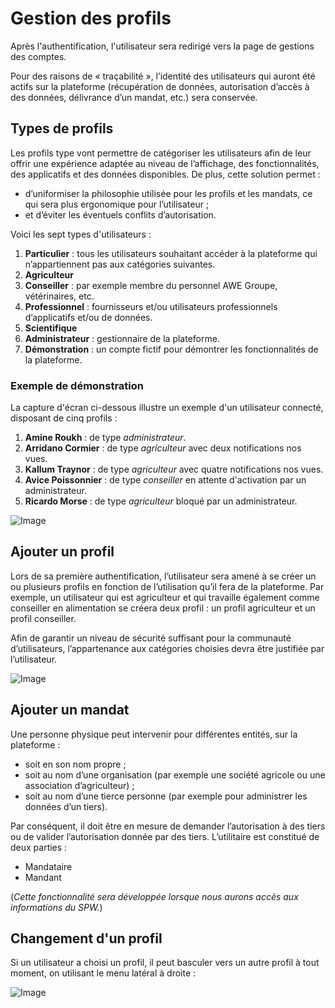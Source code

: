 # Gestion des profils

Après l'authentification, l'utilisateur sera redirigé vers la page de gestions des comptes.

Pour des raisons de « traçabilité », l’identité des utilisateurs qui auront été actifs sur la plateforme (récupération de données, autorisation d’accès à des données, délivrance d’un mandat, etc.)
sera conservée.

## Types de profils

Les profils type vont permettre de catégoriser les utilisateurs afin de leur offrir une expérience adaptée au niveau de l’affichage, des fonctionnalités, des applicatifs et des données disponibles.
De plus, cette solution permet :
* d’uniformiser la philosophie utilisée pour les profils et les mandats, ce qui sera plus
ergonomique pour l’utilisateur ;
* et d’éviter les éventuels conflits d’autorisation.

Voici les sept types d'utilisateurs :

1. **Particulier** : tous les utilisateurs souhaitant accéder à la plateforme qui n’appartiennent pas aux catégories suivantes.
2. **Agriculteur**
3. **Conseiller** : par exemple membre du personnel AWE Groupe, vétérinaires, etc.
4. **Professionnel** : fournisseurs et/ou utilisateurs professionnels d’applicatifs et/ou de données.
5. **Scientifique**
6. **Administrateur** : gestionnaire de la plateforme.
7. **Démonstration** : un compte fictif pour démontrer les fonctionnalités de la plateforme.

### Exemple de démonstration

La capture d'écran ci-dessous illustre un exemple d'un utilisateur connecté, disposant de cinq profils :

1. **Amine Roukh** : de type *administrateur*.
2. **Arridano Cormier** : de type *agriculteur* avec deux notifications nos vues.
3. **Kallum Traynor** : de type *agriculteur* avec quatre notifications nos vues.
4. **Avice Poissonnier** : de type *conseiller* en attente d'activation par un administrateur.
5. **Ricardo Morse** : de type *agriculteur* bloqué par un administrateur.

![Image](/images/guide/account/accounts.png)

## Ajouter un profil

Lors de sa première authentification, l’utilisateur sera amené à se créer un ou plusieurs profils en fonction de l’utilisation qu’il fera de la plateforme. Par exemple, un utilisateur qui est agriculteur et qui travaille également comme conseiller en alimentation se créera deux profil : un profil agriculteur et un profil conseiller.

Afin de garantir un niveau de sécurité suffisant pour la communauté d’utilisateurs, l’appartenance aux catégories choisies devra être justifiée par l’utilisateur.

![Image](/images/guide/account/add-profile.png)

## Ajouter un mandat

Une personne physique peut intervenir pour différentes entités, sur la plateforme :
* soit en son nom propre ;
* soit au nom d’une organisation (par exemple une société agricole ou une association
d’agriculteur) ;
* soit au nom d’une tierce personne (par exemple pour administrer les données d’un tiers).

Par conséquent, il doit être en mesure de demander l’autorisation à des tiers ou de valider
l’autorisation donnée par des tiers. L’utilitaire est constitué de deux parties :
* Mandataire
* Mandant

(*Cette fonctionnalité sera développée lorsque nous aurons accès aux informations du SPW.*)

## Changement d'un profil

Si un utilisateur a choisi un profil, il peut basculer vers un autre profil à tout moment, on utilisant le menu latéral à droite :

![Image](/images/guide/account/account-switch.png)

